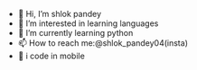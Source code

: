 - 👋 Hi, I’m shlok pandey
- 👀 I’m interested in learning languages
- 🌱 I’m currently learning python
- 📫 How to reach me:@shlok_pandey04(insta) 
- 🤞 i code in mobile
<!---
shlok154/shlok154 is a ✨ special ✨ repository because its `README.md` (this file) appears on your GitHub profile.
You can click the Preview link to take a look at your changes.
--->
